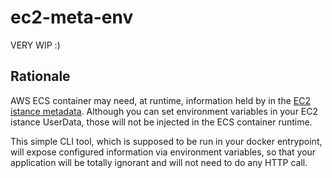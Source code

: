 # ec2-meta-env

VERY WIP :)

## Rationale

AWS ECS container may need, at runtime, information held by in the [EC2 istance metadata](https://docs.aws.amazon.com/AWSEC2/latest/UserGuide/ec2-instance-metadata.html).
Although you can set environment variables in your EC2 istance UserData, those will not be injected in the ECS container runtime.

This simple CLI tool, which is supposed to be run in your docker entrypoint, will expose configured information via environment variables, so that your application will be totally ignorant and will not need to do any HTTP call.
